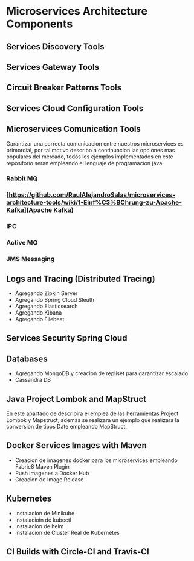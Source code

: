 # Microservices Architecture Components


## Services Discovery Tools

## Services Gateway Tools 


## Circuit Breaker Patterns Tools

## Services Cloud Configuration Tools

## Microservices Comunication Tools
Garantizar una correcta comunicacion entre nuestros microservices es primordial, por tal motivo describo a continuacion las opciones mas populares del mercado, todos los ejemplos implementados en este repositorio seran empleando el lenguaje de programacion java.

### Rabbit MQ

### [https://github.com/RaulAlejandroSalas/microservices-architecture-tools/wiki/1-Einf%C3%BChrung-zu-Apache-Kafka](Apache Kafka)

### IPC

### Active MQ

### JMS Messaging


## Logs and Tracing (Distributed Tracing)
* Agregando Zipkin Server
* Agregando Spring Cloud Sleuth
* Agregando Elasticsearch
* Agregando Kibana
* Agregando Filebeat

## Services Security Spring Cloud

## Databases
* Agregando MongoDB y creacion de repliset para garantizar escalado
* Cassandra DB

## Java Project Lombok and MapStruct
En este apartado de describira el emplea de las herramientas Project Lombok y Mapstruct, ademas se realizara un ejemplo que realizara la conversion de tipos Date empleando MapStruct.

## Docker Services Images with Maven
* Creacion de imagenes docker para los microservices empleando Fabric8 Maven Plugin
* Push imagenes a Docker Hub
* Creacion de Image Release

## Kubernetes
* Instalacion de Minikube
* Instalacioin de kubectl
* Instalacion de helm
* Instalacion de Cluster Real de Kubernetes 

## CI Builds with Circle-CI and Travis-CI


